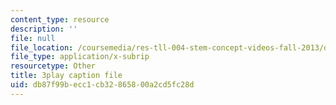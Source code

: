 ```yaml
---
content_type: resource
description: ''
file: null
file_location: /coursemedia/res-tll-004-stem-concept-videos-fall-2013/db87f99becc1cb32865800a2cd5fc28d_mDvty90jENM.srt
file_type: application/x-subrip
resourcetype: Other
title: 3play caption file
uid: db87f99b-ecc1-cb32-8658-00a2cd5fc28d
---
```

